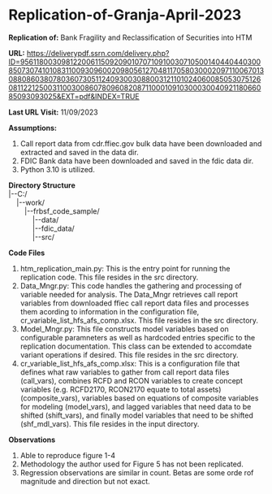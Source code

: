 # Replication-of-Granja-April-2023
**Replication of:**  Bank Fragility and Reclassification of Securities into HTM<br />


**URL:**  https://deliverypdf.ssrn.com/delivery.php?ID=956118003098122006115092090107071091003071050014044044030085073074101083110093096002098056127048117058030002097110067013088086038078036073051124093003088003121101024060085053075126081122125003110030086078096082087110001091030003004092118066085093093025&EXT=pdf&INDEX=TRUE<br />


**Last URL Visit:**  11/09/2023<br />


**Assumptions:**  
  1.  Call report data from cdr.ffiec.gov bulk data have been downloaded and extracted and saved in the data dir.
  2.  FDIC Bank data have been downloaded and saved in the fdic data dir.
  3.  Python 3.10 is utilized.

**Directory Structure**<br />
|--C:/<br />
&nbsp;&nbsp;&nbsp;&nbsp;|--work/<br />
&nbsp;&nbsp;&nbsp;&nbsp;&nbsp;&nbsp;&nbsp;&nbsp;|--frbsf_code_sample/<br />
&nbsp;&nbsp;&nbsp;&nbsp;&nbsp;&nbsp;&nbsp;&nbsp;&nbsp;&nbsp;&nbsp;&nbsp;|--data/<br />
&nbsp;&nbsp;&nbsp;&nbsp;&nbsp;&nbsp;&nbsp;&nbsp;&nbsp;&nbsp;&nbsp;&nbsp;|--fdic_data/<br />
&nbsp;&nbsp;&nbsp;&nbsp;&nbsp;&nbsp;&nbsp;&nbsp;&nbsp;&nbsp;&nbsp;&nbsp;|--src/<br />

**Code Files**
1.  htm_replication_main.py:  This is the entry point for running the replication code.  This file resides in the src directory.
2.  Data_Mngr.py:  This code handles the gathering and processing of variable needed for analysis.  The Data_Mngr retrieves call report variables from downloaded ffiec call report data files and processes them acording to information in the configuration file,  cr_variable_list_hfs_afs_comp.xlsx.  This file resides in the src directory.
3.  Model_Mngr.py:  This file constructs model variables based on configurable paramneters as well as hardcoded entries specific to the replication documentation.  This class can be extended to accomdate variant operations if desired.  This file resides in the src directory.
4.  cr_variable_list_hfs_afs_comp.xlsx:  This is a configuration file that defines what raw variables to gather from call report data files (call_vars), combines RCFD and RCON variables to create concept variables (e.g. RCFD2170, RCON2170 equate to total assets) (composite_vars), variables based on equations of composite variables for modeling (model_vars), and lagged variables that need data to be shifted (shift_vars), and finally model variables that need to be shifted (shf_mdl_vars).  This file resides in the input directory.

**Observations**
1.  Able to reproduce figure 1-4
2.  Methodology the author used for Figure 5 has not been replicated.
3.  Regression observations are similar in count.  Betas are some orde rof magnitude and direction but not exact.

